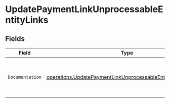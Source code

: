 # UpdatePaymentLinkUnprocessableEntityLinks


## Fields

| Field                                                                                                                                        | Type                                                                                                                                         | Required                                                                                                                                     | Description                                                                                                                                  |
| -------------------------------------------------------------------------------------------------------------------------------------------- | -------------------------------------------------------------------------------------------------------------------------------------------- | -------------------------------------------------------------------------------------------------------------------------------------------- | -------------------------------------------------------------------------------------------------------------------------------------------- |
| `Documentation`                                                                                                                              | [operations.UpdatePaymentLinkUnprocessableEntityDocumentation](../../models/operations/updatepaymentlinkunprocessableentitydocumentation.md) | :heavy_check_mark:                                                                                                                           | The URL to the generic Mollie API error handling guide.                                                                                      |